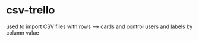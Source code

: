 # csv-trello
used to import CSV files with rows --> cards and control users and labels by column value

